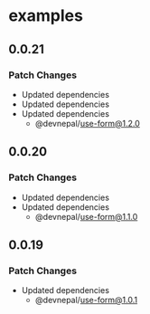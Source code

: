 # examples

## 0.0.21

### Patch Changes

- Updated dependencies
- Updated dependencies
- Updated dependencies
  - @devnepal/use-form@1.2.0

## 0.0.20

### Patch Changes

- Updated dependencies
- Updated dependencies
  - @devnepal/use-form@1.1.0

## 0.0.19

### Patch Changes

- Updated dependencies
  - @devnepal/use-form@1.0.1
